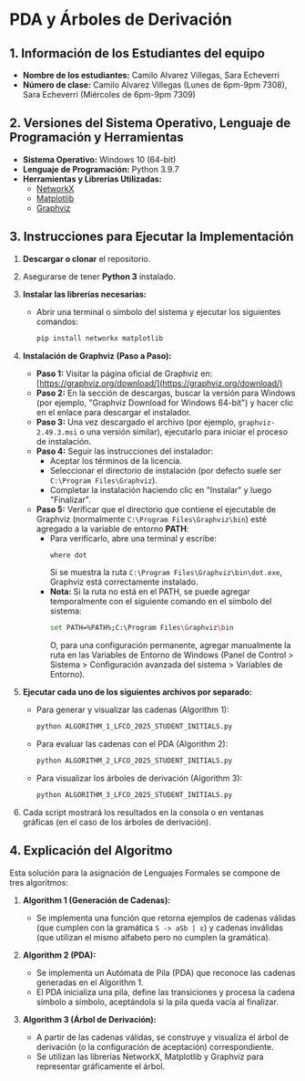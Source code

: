 # PDA y Árboles de Derivación

## 1. Información de los Estudiantes del equipo
- **Nombre de los estudiantes:** Camilo Alvarez Villegas, Sara Echeverri
- **Número de clase:** Camilo Alvarez Villegas (Lunes de 6pm-9pm 7308), Sara Echeverri (Miércoles de 6pm-9pm 7309)

## 2. Versiones del Sistema Operativo, Lenguaje de Programación y Herramientas
- **Sistema Operativo:** Windows 10 (64-bit)
- **Lenguaje de Programación:** Python 3.9.7
- **Herramientas y Librerías Utilizadas:**
  - [NetworkX](https://networkx.org)
  - [Matplotlib](https://matplotlib.org)
  - [Graphviz](https://graphviz.org)

## 3. Instrucciones para Ejecutar la Implementación

1. **Descargar o clonar** el repositorio.

2. Asegurarse de tener **Python 3** instalado.

3. **Instalar las librerías necesarias:**

   - Abrir una terminal o símbolo del sistema y ejecutar los siguientes comandos:
   
     ```bash
     pip install networkx matplotlib
     ```

4. **Instalación de Graphviz (Paso a Paso):**

   - **Paso 1:** Visitar la página oficial de Graphviz en: [https://graphviz.org/download/](https://graphviz.org/download/)
   - **Paso 2:** En la sección de descargas, buscar la versión para Windows (por ejemplo, "Graphviz Download for Windows 64-bit") y hacer clic en el enlace para descargar el instalador.
   - **Paso 3:** Una vez descargado el archivo (por ejemplo, `graphviz-2.49.3.msi` o una versión similar), ejecutarlo para iniciar el proceso de instalación.
   - **Paso 4:** Seguir las instrucciones del instalador:
     - Aceptar los términos de la licencia.
     - Seleccionar el directorio de instalación (por defecto suele ser `C:\Program Files\Graphviz`).
     - Completar la instalación haciendo clic en "Instalar" y luego "Finalizar".
   - **Paso 5:** Verificar que el directorio que contiene el ejecutable de Graphviz (normalmente `C:\Program Files\Graphviz\bin`) esté agregado a la variable de entorno **PATH**:
     - Para verificarlo, abre una terminal y escribe:
       ```bash
       where dot
       ```
       Si se muestra la ruta `C:\Program Files\Graphviz\bin\dot.exe`, Graphviz está correctamente instalado.
     - **Nota:** Si la ruta no está en el PATH, se puede agregar temporalmente con el siguiente comando en el símbolo del sistema:
       ```bash
       set PATH=%PATH%;C:\Program Files\Graphviz\bin
       ```
       O, para una configuración permanente, agregar manualmente la ruta en las Variables de Entorno de Windows (Panel de Control > Sistema > Configuración avanzada del sistema > Variables de Entorno).

5. **Ejecutar cada uno de los siguientes archivos por separado:**

   - Para generar y visualizar las cadenas (Algorithm 1):
     ```bash
     python ALGORITHM_1_LFCO_2025_STUDENT_INITIALS.py
     ```
   - Para evaluar las cadenas con el PDA (Algorithm 2):
     ```bash
     python ALGORITHM_2_LFCO_2025_STUDENT_INITIALS.py
     ```
   - Para visualizar los árboles de derivación (Algorithm 3):
     ```bash
     python ALGORITHM_3_LFCO_2025_STUDENT_INITIALS.py
     ```

6. Cada script mostrará los resultados en la consola o en ventanas gráficas (en el caso de los árboles de derivación).

## 4. Explicación del Algoritmo

Esta solución para la asignación de Lenguajes Formales se compone de tres algoritmos:

1. **Algorithm 1 (Generación de Cadenas):**
   - Se implementa una función que retorna ejemplos de cadenas válidas (que cumplen con la gramática `S -> aSb | ε`) y cadenas inválidas (que utilizan el mismo alfabeto pero no cumplen la gramática).

2. **Algorithm 2 (PDA):**
   - Se implementa un Autómata de Pila (PDA) que reconoce las cadenas generadas en el Algorithm 1.
   - El PDA inicializa una pila, define las transiciones y procesa la cadena símbolo a símbolo, aceptándola si la pila queda vacía al finalizar.

3. **Algorithm 3 (Árbol de Derivación):**
   - A partir de las cadenas válidas, se construye y visualiza el árbol de derivación (o la configuración de aceptación) correspondiente.
   - Se utilizan las librerías NetworkX, Matplotlib y Graphviz para representar gráficamente el árbol.
